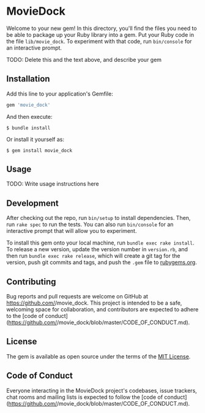 # MovieDock

Welcome to your new gem! In this directory, you'll find the files you need to be able to package up your Ruby library into a gem. Put your Ruby code in the file `lib/movie_dock`. To experiment with that code, run `bin/console` for an interactive prompt.

TODO: Delete this and the text above, and describe your gem

## Installation

Add this line to your application's Gemfile:

```ruby
gem 'movie_dock'
```

And then execute:

    $ bundle install

Or install it yourself as:

    $ gem install movie_dock

## Usage

TODO: Write usage instructions here

## Development

After checking out the repo, run `bin/setup` to install dependencies. Then, run `rake spec` to run the tests. You can also run `bin/console` for an interactive prompt that will allow you to experiment.

To install this gem onto your local machine, run `bundle exec rake install`. To release a new version, update the version number in `version.rb`, and then run `bundle exec rake release`, which will create a git tag for the version, push git commits and tags, and push the `.gem` file to [rubygems.org](https://rubygems.org).

## Contributing

Bug reports and pull requests are welcome on GitHub at https://github.com/<github username>/movie_dock. This project is intended to be a safe, welcoming space for collaboration, and contributors are expected to adhere to the [code of conduct](https://github.com/<github username>/movie_dock/blob/master/CODE_OF_CONDUCT.md).


## License

The gem is available as open source under the terms of the [MIT License](https://opensource.org/licenses/MIT).

## Code of Conduct

Everyone interacting in the MovieDock project's codebases, issue trackers, chat rooms and mailing lists is expected to follow the [code of conduct](https://github.com/<github username>/movie_dock/blob/master/CODE_OF_CONDUCT.md).
